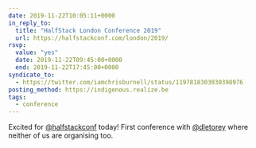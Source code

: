 ```yaml
---
date: 2019-11-22T10:05:11+0000
in_reply_to:
  title: "HalfStack London Conference 2019"
  url: https://halfstackconf.com/london/2019/
rsvp:
  value: "yes"
  date: 2019-11-22T09:45:00+0000
  end: 2019-11-22T17:45:00+0000
syndicate_to:
  - https://twitter.com/iamchrisburnell/status/1197818303030398976
posting_method: https://indigenous.realize.be
tags:
  - conference
---
```


Excited for <a href="https://twitter.com/halfstackconf">@halfstackconf</a> today! First conference with <a href="https://twitter.com/dletorey">@dletorey</a> where neither of us are organising too.
